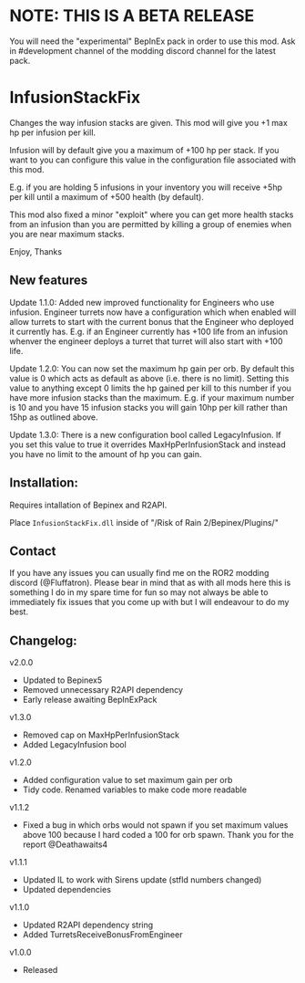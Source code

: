# NOTE: THIS IS A BETA RELEASE

You will need the "experimental" BepInEx pack in order to use this mod. Ask in #development channel of the modding discord channel for the latest pack.

# InfusionStackFix

Changes the way infusion stacks are given. This mod will give you +1 max hp per infusion per kill.

Infusion will by default give you a maximum of +100 hp per stack. If you want to you can configure this value in the configuration file associated with this mod.

E.g. if you are holding 5 infusions in your inventory you will receive +5hp per kill until a maximum of +500 health (by default).

This mod also fixed a minor "exploit" where you can get more health stacks from an infusion than you are permitted by killing a group of enemies when you are near maximum stacks.

Enjoy,
Thanks

## New features

Update 1.1.0: Added new improved functionality for Engineers who use infusion. Engineer turrets now have a configuration which when enabled will allow turrets to start with the current bonus that the Engineer who deployed it currently has. E.g. if an Engineer currently has +100 life from an infusion whenver the engineer deploys a turret that turret will also start with +100 life.

Update 1.2.0: You can now set the maximum hp gain per orb. By default this value is 0 which acts as default as above (i.e. there is no limit). Setting this value to anything except 0 limits the hp gained per kill to this number if you have more infusion stacks than the maximum. E.g. if your maximum number is 10 and you have 15 infusion stacks you will gain 10hp per kill rather than 15hp as outlined above.

Update 1.3.0: There is a new configuration bool called LegacyInfusion. If you set this value to true it overrides MaxHpPerInfusionStack and instead you have no limit to the amount of hp you can gain.

## Installation:

Requires intallation of Bepinex and R2API. 

Place `InfusionStackFix.dll` inside of "/Risk of Rain 2/Bepinex/Plugins/"

## Contact

If you have any issues you can usually find me on the ROR2 modding discord (@Fluffatron). Please bear in mind that as with all mods here this is something I do in my spare time for fun so may not always be able to immediately fix issues that you come up with but I will endeavour to do my best. 

## Changelog:

v2.0.0
- Updated to Bepinex5
- Removed unnecessary R2API dependency
- Early release awaiting BepInExPack

v1.3.0
- Removed cap on MaxHpPerInfusionStack
- Added LegacyInfusion bool

v1.2.0
- Added configuration value to set maximum gain per orb
- Tidy code. Renamed variables to make code more readable

v1.1.2
- Fixed a bug in which orbs would not spawn if you set maximum values above 100 because I hard coded a 100 for orb spawn. Thank you for the report @Deathawaits4

v1.1.1
- Updated IL to work with Sirens update (stfld numbers changed)
- Updated dependencies

v1.1.0
- Updated R2API dependency string
- Added TurretsReceiveBonusFromEngineer

v1.0.0
- Released
